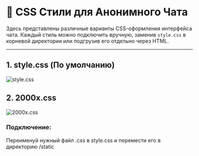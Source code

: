 # 🧩 CSS Стили для Анонимного Чата

Здесь представлены различные варианты CSS-оформления интерфейса чата. Каждый стиль можно подключить вручную, заменив `style.css` в корневой директории или подгрузив его отдельно через HTML.

---

## 1. style.css (По умолчанию)

![style.css](/images/ScreenshotStyle.png)

## 2. 2000x.css

![2000x.css](/images/Screenshot2000x.png)

### Подключение:
Переименуй нужный файл .css в style.css и перемести его в директорию /static
